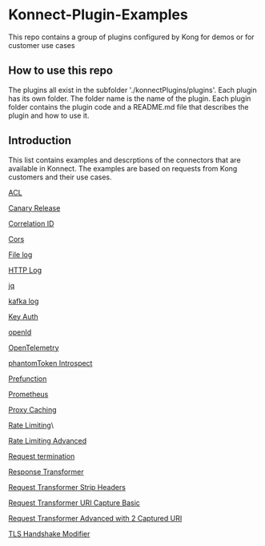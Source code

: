 # Konnect-Plugin-Examples

This repo contains a group of plugins configured by Kong for demos or for customer use cases

## How to use this repo

The plugins all exist in the subfolder './konnectPlugins/plugins'.  Each plugin has its own folder.  The folder name is the name of the plugin.  Each plugin folder contains the plugin code and a README.md file that describes the plugin and how to use it.

## Introduction

This list contains examples and descrptions of the connectors that are available in Konnect. The examples are based on requests from Kong customers and their use cases.

[ACL](plugins/ACL.md)

[Canary Release](plugins/CanaryRelease.md)

[Correlation ID](plugins/CorrelationID.md)

[Cors ](plugins/Cors.md)

[File log](plugins/File-log.md)

[HTTP Log](plugins/HTTP-Log.md)

[jq](plugins/jq.md)

[kafka log ](plugins/kafka-log.md)

[Key Auth](plugins/Key-Auth.md)

[openId](plugins/openId.md)

[OpenTelemetry](plugins/OpenTelemetry.md)

[phantomToken Introspect](plugins/phantomToken-Introspect.md)

[Prefunction](plugins/Prefunction.md)

[Prometheus](plugins/Prom.md)

[Proxy Caching](plugins/Proxy-Caching.md)

[Rate Limiting](plugins/basicRateLimit.md)\

[Rate Limiting Advanced](plugins/AdvandedRateLimit.md)

[Request termination](plugins/request-termination.md)

[Response Transformer](plugins/Response-Transformer.md)

[Request Transformer Strip Headers](plugins/ResponseTransformerStripHeadersa.md)

[Request Transformer URI Capture Basic](plugins/URICapture.md)

[Request Transformer Advanced with 2 Captured URI](plugins/AdvancedRequestTransfomer2URIcapture.md)

[TLS Handshake Modifier](plugins/TLS-Handshake-Modifier.md)

